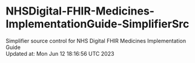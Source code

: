 # NHSDigital-FHIR-Medicines-ImplementationGuide-SimplifierSrc  
Simplifier source control for NHS Digital FHIR Medicines Implementation Guide  
Updated at: Mon Jun 12 18:16:56 UTC 2023
